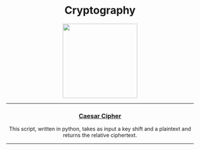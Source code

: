 
<!--p align="center"><img src="https://user-images.githubusercontent.com/53179989/155505992-cf7cfe47-7aef-4d7f-a6e6-ca63ba5b0cee.jpeg" /></p-->

<!--h3 align="center"> Hi! I’m "Jouleffect" </h3-->

<h1 align="center"> Cryptography </h1>

<p align="center"><img src="https://user-images.githubusercontent.com/53179989/266791278-3ac0aa59-4be7-4ea6-b612-149d037699c8.png" style="width:200px" />
</p>

* * *

<!--h2 align="center"!> Weapon List </h2-->

<h3 align="center"><a href="https://github.com/jouleffect/jouleffect.github.io/blob/main/script/caesar.py" target="_blank">Caesar Cipher</a></h3>
<p align="center">This script, written in python, takes as input a key shift and a plaintext and returns the relative ciphertext.</p>


* * *
